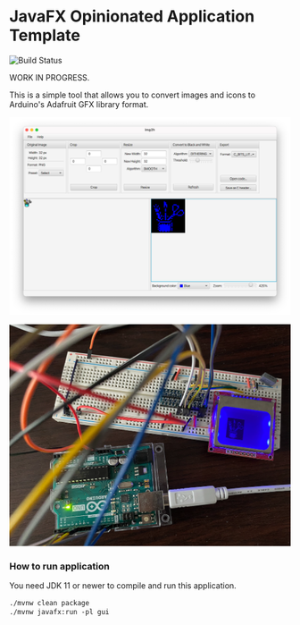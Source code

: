 # JavaFX Opinionated Application Template

![Build Status](https://github.com/marcin-chwedczuk/img2h/actions/workflows/ci.yaml/badge.svg)

WORK IN PROGRESS.

This is a simple tool that allows you to convert
images and icons to Arduino's Adafruit GFX library format.

![Main window](docs/main-window.png)

![Arduino](docs/arduino.png)

### How to run application

You need JDK 11 or newer to compile and run this application.
```
./mvnw clean package
./mvnw javafx:run -pl gui
```

